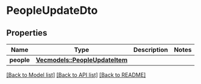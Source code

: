 # PeopleUpdateDto

## Properties

Name | Type | Description | Notes
------------ | ------------- | ------------- | -------------
**people** | [**Vec<models::PeopleUpdateItem>**](PeopleUpdateItem.md) |  | 

[[Back to Model list]](../README.md#documentation-for-models) [[Back to API list]](../README.md#documentation-for-api-endpoints) [[Back to README]](../README.md)


